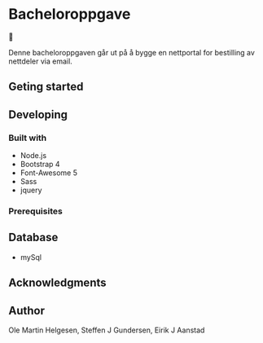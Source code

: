 # Bacheloroppgave
:poop:

Denne bacheloroppgaven går ut på å bygge en nettportal for bestilling av nettdeler via email.

## Geting started

## Developing
### Built with
* Node.js
* Bootstrap 4
* Font-Awesome 5
* Sass 
* jquery

### Prerequisites

## Database
* mySql
## Acknowledgments

## Author
Ole Martin Helgesen,
Steffen J Gundersen,
Eirik J Aanstad
